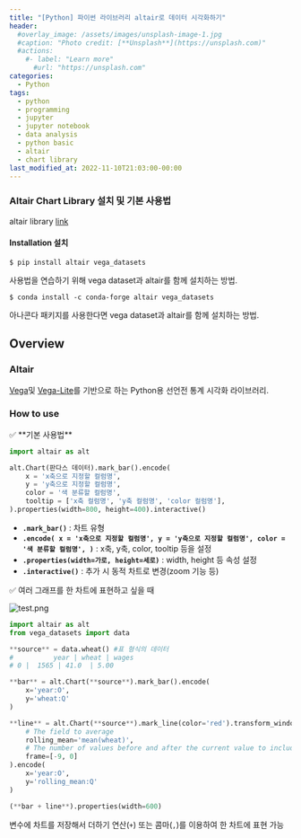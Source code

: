 ```yaml
---
title: "[Python] 파이썬 라이브러리 altair로 데이터 시각화하기"
header:
  #overlay_image: /assets/images/unsplash-image-1.jpg
  #caption: "Photo credit: [**Unsplash**](https://unsplash.com)"
  #actions:
    #- label: "Learn more"
      #url: "https://unsplash.com"
categories:
  - Python
tags:
  - python
  - programming
  - jupyter
  - jupyter notebook
  - data analysis
  - python basic
  - altair
  - chart library
last_modified_at: 2022-11-10T21:03:00-00:00
---
```

   
### Altair Chart Library 설치 및 기본 사용법   
   
altair library [link](https://altair-viz.github.io/index.html)   
   
#### Installation 설치

```
$ pip install altair vega_datasets
```
사용법을 연습하기 위해 vega dataset과 altair를 함께 설치하는 방법.   
   
```
$ conda install -c conda-forge altair vega_datasets
```
아나콘다 패키지를 사용한다면 vega dataset과 altair를 함께 설치하는 방법.   
      
      
## Overview

### Altair   
   
[Vega](http://vega.github.io/vega)및 [Vega-Lite](http://vega.github.io/vega-lite)를 기반으로 하는 Python용 선언전 통계 시각화 라이브러리.   
   
### How to use   
   
<aside>   
✅ **기본 사용법**

```python
import altair as alt

alt.Chart(판다스 데이터).mark_bar().encode(
	x = 'x축으로 지정할 컬럼명',
	y = 'y축으로 지정할 컬럼명',
	color = '색 분류할 컬럼명',
	tooltip = ['x축 컬럼명', 'y축 컬럼명', 'color 컬럼명'],
).properties(width=800, height=400).interactive()
```

- **`.mark_bar()`** : 차트 유형
- **`.encode(
	x = 'x축으로 지정할 컬럼명',
	y = 'y축으로 지정할 컬럼명',
	color = '색 분류할 컬럼명',
)`** : x축, y축, color, tooltip 등을 설정
- **`.properties(width=가로, height=세로)`** : width, height 등 속성 설정
- **`.interactive()`** : 추가 시 동적 차트로 변경(zoom 기능 등)
</aside>   
   
   
<aside> 
✅ 여러 그래프를 한 차트에 표현하고 싶을 때   
   
![test.png](https://s3-us-west-2.amazonaws.com/secure.notion-static.com/75cad622-95c9-415a-91aa-e4bd35a54bf9/test.png)   
   
```python
import altair as alt
from vega_datasets import data

**source** = data.wheat() #표 형식의 데이터 
#		   year | wheat | wages 
# 0 |  1565 | 41.0  | 5.00 

**bar** = alt.Chart(**source**).mark_bar().encode(
    x='year:O',
    y='wheat:Q'
)

**line** = alt.Chart(**source**).mark_line(color='red').transform_window(
    # The field to average
    rolling_mean='mean(wheat)',
    # The number of values before and after the current value to include.
    frame=[-9, 0]
).encode(
    x='year:O',
    y='rolling_mean:Q'
)

(**bar + line**).properties(width=600)
```

변수에 차트를 저장해서 더하기 연산(`+`) 또는 콤마(`,`)를 이용하여 한 차트에 표현 가능   
   
</aside>